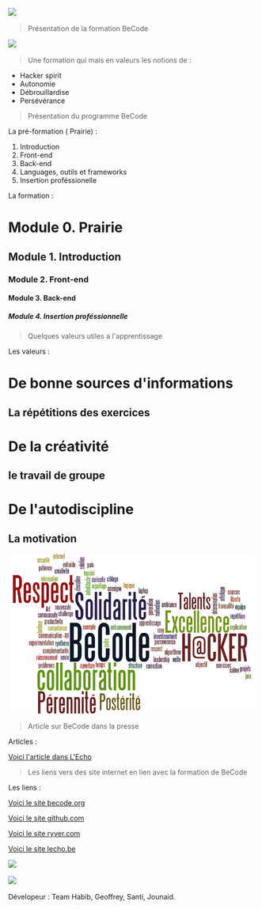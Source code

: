 ![](https://media.licdn.com/media/AAEAAQAAAAAAAAkvAAAAJDAyNzk3ODlhLWU0MGYtNDFjMy05YzJiLTVjMjQ5ZjQ1YjlkMw.png)

> Présentation de la formation BeCode

![](http://www.gif.ovh/french-gif/Informaticien%20Gif/Informaticien%20Gif%20(23).gif)

> Une formation qui mais en valeurs les notions de :

- Hacker spirit
- Autonomie
- Débrouillardise
- Persévérance

> Présentation du programme BeCode

La pré-formation ( Prairie) :

1. Introduction
2. Front-end
3. Back-end
4. Languages, outils et frameworks
5. Insertion proféssionelle

La formation :

# Module 0. Prairie
## Module 1. Introduction
### Module 2. Front-end
#### Module 3. Back-end
##### Module 4. Insertion proféssionnelle

> Quelques valeurs utiles a l'apprentissage

Les valeurs :

# De bonne sources d'informations
## La répétitions des exercices
# De la créativité
## le travail de groupe
# De l'autodiscipline
## La motivation

![](https://github.com/ModjoInc/BeCode/blob/master/wordle3.png)

> Article sur BeCode dans la presse

Articles :

[Voici l'article dans L'Echo](http://www.lecho.be/entreprises/technologie/BeCode-une-fabrique-sociale-de-codeurs-en-mode-start-up/9881172)

> Les liens vers des site internet en lien avec la formation de BeCode

Les liens :

[Voici le site becode.org](http://register.becode.org/)


[Voici le site github.com](https://github.com/)


[Voici le site ryver.com](https://ryver.com/)


[Voici le site lecho.be](http://www.lecho.be/)


![](http://usabilitygeek.com/wp-content/uploads/2012/04/HTML-Guidelines-for-Usability-SEO.jpg)


![](http://i.imgur.com/epaVROW.gif)

Dévelopeur : Team Habib, Geoffrey, Santi, Jounaid.
